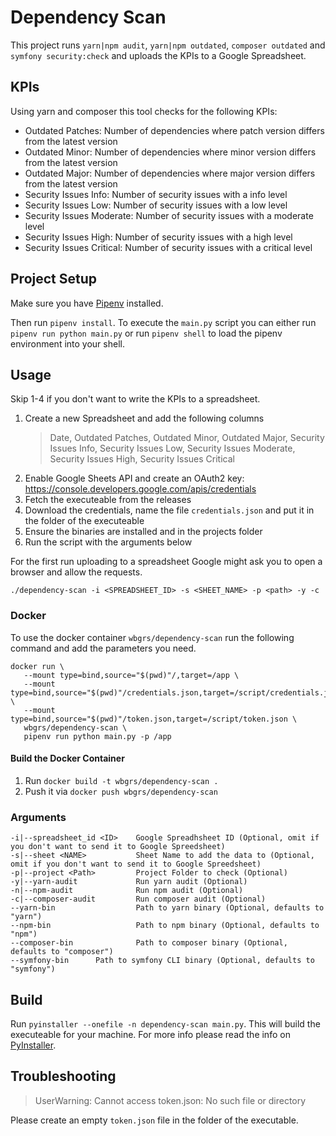 # Dependency Scan

This project runs `yarn|npm audit`, `yarn|npm outdated`, `composer outdated` and `symfony security:check` and uploads the KPIs to a Google Spreadsheet.

## KPIs

Using yarn and composer this tool checks for the following KPIs:

- Outdated Patches: Number of dependencies where patch version differs from the latest version
- Outdated Minor: Number of dependencies where minor version differs from the latest version
- Outdated Major: Number of dependencies where major version differs from the latest version
- Security Issues Info: Number of security issues with a info level
- Security Issues Low: Number of security issues with a low level
- Security Issues Moderate: Number of security issues with a moderate level
- Security Issues High: Number of security issues with a high level
- Security Issues Critical: Number of security issues with a critical level

## Project Setup

Make sure you have [Pipenv](https://pipenv.readthedocs.io/en/latest/) installed.

Then run `pipenv install`. To execute the `main.py` script you can either run `pipenv run python main.py` or run `pipenv shell` to load the pipenv environment into your shell.

## Usage

Skip 1-4 if you don't want to write the KPIs to a spreadsheet.

1. Create a new Spreadsheet and add the following columns
   > Date, Outdated Patches, Outdated Minor, Outdated Major, Security Issues Info, Security Issues Low, Security Issues Moderate, Security Issues High, Security Issues Critical
2. Enable Google Sheets API and create an OAuth2 key: https://console.developers.google.com/apis/credentials
3. Fetch the executeable from the releases
4. Download the credentials, name the file `credentials.json` and put it in the folder of the executeable
5. Ensure the binaries are installed and in the projects folder
6. Run the script with the arguments below 

For the first run uploading to a spreadsheet Google might ask you to open a browser and allow the requests.

```
./dependency-scan -i <SPREADSHEET_ID> -s <SHEET_NAME> -p <path> -y -c
```

### Docker

To use the docker container `wbgrs/dependency-scan` run the following command and add the parameters you need.

```
docker run \
   --mount type=bind,source="$(pwd)"/,target=/app \
   --mount type=bind,source="$(pwd)"/credentials.json,target=/script/credentials.json \
   --mount type=bind,source="$(pwd)"/token.json,target=/script/token.json \
   wbgrs/dependency-scan \
   pipenv run python main.py -p /app
```

#### Build the Docker Container

1. Run `docker build -t wbgrs/dependency-scan .` 
2. Push it via `docker push wbgrs/dependency-scan`

### Arguments

```
-i|--spreadsheet_id <ID>    Google Spreadhsheet ID (Optional, omit if you don't want to send it to Google Spreedsheet)
-s|--sheet <NAME>           Sheet Name to add the data to (Optional, omit if you don't want to send it to Google Spreedsheet)
-p|--project <Path>         Project Folder to check (Optional)
-y|--yarn-audit             Run yarn audit (Optional)
-n|--npm-audit              Run npm audit (Optional)
-c|--composer-audit         Run composer audit (Optional)
--yarn-bin                  Path to yarn binary (Optional, defaults to "yarn")
--npm-bin                   Path to npm binary (Optional, defaults to "npm")
--composer-bin              Path to composer binary (Optional, defaults to "composer")
--symfony-bin      Path to symfony CLI binary (Optional, defaults to "symfony")
```

## Build

Run `pyinstaller --onefile -n dependency-scan main.py`. This will build the executeable for your machine.
For more info please read the info on [PyInstaller](https://www.pyinstaller.org/).

## Troubleshooting

> UserWarning: Cannot access token.json: No such file or directory

Please create an empty `token.json` file in the folder of the executable.



